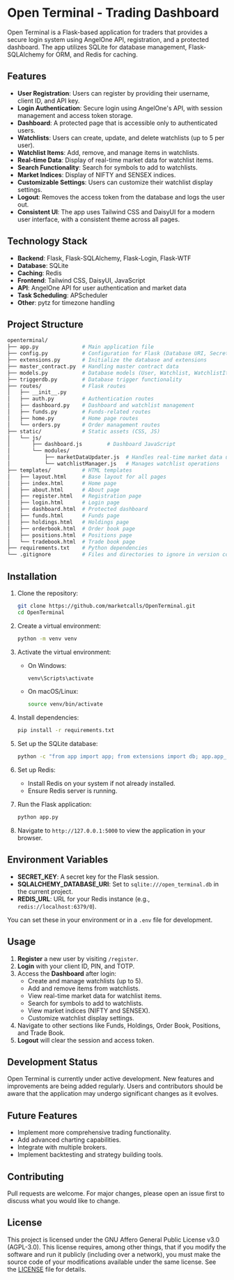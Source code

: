 # Open Terminal - Trading Dashboard

Open Terminal is a Flask-based application for traders that provides a secure login system using AngelOne API, registration, and a protected dashboard. The app utilizes SQLite for database management, Flask-SQLAlchemy for ORM, and Redis for caching.

## Features

- **User Registration**: Users can register by providing their username, client ID, and API key.
- **Login Authentication**: Secure login using AngelOne's API, with session management and access token storage.
- **Dashboard**: A protected page that is accessible only to authenticated users.
- **Watchlists**: Users can create, update, and delete watchlists (up to 5 per user).
- **Watchlist Items**: Add, remove, and manage items in watchlists.
- **Real-time Data**: Display of real-time market data for watchlist items.
- **Search Functionality**: Search for symbols to add to watchlists.
- **Market Indices**: Display of NIFTY and SENSEX indices.
- **Customizable Settings**: Users can customize their watchlist display settings.
- **Logout**: Removes the access token from the database and logs the user out.
- **Consistent UI**: The app uses Tailwind CSS and DaisyUI for a modern user interface, with a consistent theme across all pages.

## Technology Stack

- **Backend**: Flask, Flask-SQLAlchemy, Flask-Login, Flask-WTF
- **Database**: SQLite
- **Caching**: Redis
- **Frontend**: Tailwind CSS, DaisyUI, JavaScript
- **API**: AngelOne API for user authentication and market data
- **Task Scheduling**: APScheduler
- **Other**: pytz for timezone handling

## Project Structure

```bash
openterminal/
├── app.py              # Main application file
├── config.py           # Configuration for Flask (Database URI, Secret Key)
├── extensions.py       # Initialize the database and extensions
├── master_contract.py  # Handling master contract data
├── models.py           # Database models (User, Watchlist, WatchlistItem, Instrument)
├── triggerdb.py        # Database trigger functionality
├── routes/             # Flask routes
│   ├── __init__.py
│   ├── auth.py         # Authentication routes
│   ├── dashboard.py    # Dashboard and watchlist management
│   ├── funds.py        # Funds-related routes
│   ├── home.py         # Home page routes
│   └── orders.py       # Order management routes
├── static/             # Static assets (CSS, JS)
│   └── js/
│       ├── dashboard.js        # Dashboard JavaScript
│       └── modules/
│           ├── marketDataUpdater.js  # Handles real-time market data updates
│           └── watchlistManager.js   # Manages watchlist operations
├── templates/          # HTML templates
│   ├── layout.html     # Base layout for all pages
│   ├── index.html      # Home page
│   ├── about.html      # About page
│   ├── register.html   # Registration page
│   ├── login.html      # Login page
│   ├── dashboard.html  # Protected dashboard
│   ├── funds.html      # Funds page
│   ├── holdings.html   # Holdings page
│   ├── orderbook.html  # Order book page
│   ├── positions.html  # Positions page
│   └── tradebook.html  # Trade book page
├── requirements.txt    # Python dependencies
└── .gitignore          # Files and directories to ignore in version control
```

## Installation

1. Clone the repository:
   ```bash
   git clone https://github.com/marketcalls/OpenTerminal.git
   cd OpenTerminal
   ```

2. Create a virtual environment:
   ```bash
   python -m venv venv
   ```

3. Activate the virtual environment:

   - On Windows:
     ```bash
     venv\Scripts\activate
     ```
   - On macOS/Linux:
     ```bash
     source venv/bin/activate
     ```

4. Install dependencies:
   ```bash
   pip install -r requirements.txt
   ```

5. Set up the SQLite database:
   ```bash
   python -c "from app import app; from extensions import db; app.app_context().push(); db.create_all()"
   ```

6. Set up Redis:
   - Install Redis on your system if not already installed.
   - Ensure Redis server is running.

7. Run the Flask application:
   ```bash
   python app.py
   ```

8. Navigate to `http://127.0.0.1:5000` to view the application in your browser.

## Environment Variables

- **SECRET_KEY**: A secret key for the Flask session.
- **SQLALCHEMY_DATABASE_URI**: Set to `sqlite:///open_terminal.db` in the current project.
- **REDIS_URL**: URL for your Redis instance (e.g., `redis://localhost:6379/0`).

You can set these in your environment or in a `.env` file for development.

## Usage

1. **Register** a new user by visiting `/register`.
2. **Login** with your client ID, PIN, and TOTP.
3. Access the **Dashboard** after login:
   - Create and manage watchlists (up to 5).
   - Add and remove items from watchlists.
   - View real-time market data for watchlist items.
   - Search for symbols to add to watchlists.
   - View market indices (NIFTY and SENSEX).
   - Customize watchlist display settings.
4. Navigate to other sections like Funds, Holdings, Order Book, Positions, and Trade Book.
5. **Logout** will clear the session and access token.

## Development Status

Open Terminal is currently under active development. New features and improvements are being added regularly. Users and contributors should be aware that the application may undergo significant changes as it evolves.

## Future Features

- Implement more comprehensive trading functionality.
- Add advanced charting capabilities.
- Integrate with multiple brokers.
- Implement backtesting and strategy building tools.

## Contributing

Pull requests are welcome. For major changes, please open an issue first to discuss what you would like to change.

## License

This project is licensed under the GNU Affero General Public License v3.0 (AGPL-3.0). This license requires, among other things, that if you modify the software and run it publicly (including over a network), you must make the source code of your modifications available under the same license. See the [LICENSE](LICENSE) file for details.
